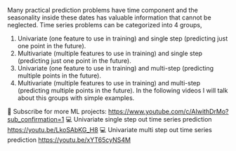 Many practical prediction problems have time component and the seasonality inside these dates has valuable information that cannot be neglected. Time series problems can be categorized into 4 groups, 

1. Univariate (one feature to use in training) and single step (predicting just one point in the future).
2. Multivariate (multiple features to use in training) and single step (predicting just one point in the future).
3. Univariate (one feature to use in training) and multi-step (predicting multiple points in the future).
4. Multivariate (multiple features to use in training) and multi-step (predicting multiple points in the future).
In the following videos I will talk about this groups with simple examples. 


🔴 Subscribe for more ML projects: https://www.youtube.com/c/AIwithDrMo?sub_confirmation=1
💻 Univariate single step out time series prediction https://youtu.be/LkoSAbKG_H8
💻 Univariate multi step out time series prediction https://youtu.be/xYT65cyNS4M


